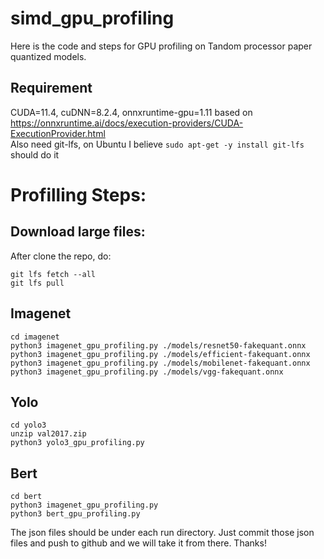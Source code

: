# simd_gpu_profiling
Here is the code and steps for GPU profiling on Tandom processor paper quantized models.

## Requirement
CUDA=11.4, cuDNN=8.2.4, onnxruntime-gpu=1.11 based on https://onnxruntime.ai/docs/execution-providers/CUDA-ExecutionProvider.html \
Also need git-lfs, on Ubuntu I believe ```sudo apt-get -y install git-lfs``` should do it

# Profilling Steps:
## Download large files:
After clone the repo, do:
```console
git lfs fetch --all
git lfs pull
```

## Imagenet
```console
cd imagenet
python3 imagenet_gpu_profiling.py ./models/resnet50-fakequant.onnx
python3 imagenet_gpu_profiling.py ./models/efficient-fakequant.onnx
python3 imagenet_gpu_profiling.py ./models/mobilenet-fakequant.onnx 
python3 imagenet_gpu_profiling.py ./models/vgg-fakequant.onnx
```

## Yolo
```console
cd yolo3
unzip val2017.zip
python3 yolo3_gpu_profiling.py
```

## Bert
```console
cd bert
python3 imagenet_gpu_profiling.py
python3 bert_gpu_profiling.py
```

The json files should be under each run directory. Just commit those json files and push to github and we will take it from there.
Thanks!